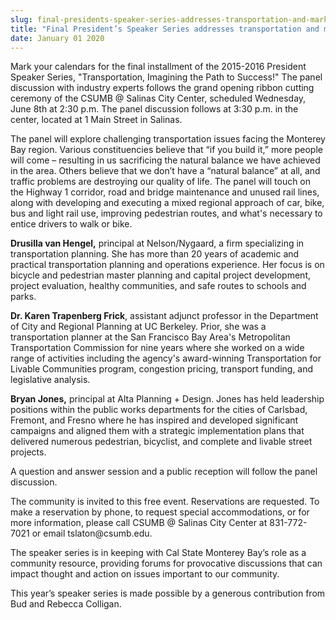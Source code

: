 ```yaml
---
slug: final-presidents-speaker-series-addresses-transportation-and-marks-grand-opening-of-csumb--salinas-city-center-
title: "Final President’s Speaker Series addresses transportation and marks grand opening of CSUMB @ Salinas City Center "
date: January 01 2020
---
```


 
<p>
  Mark your calendars for the final installment of the 2015&#45;2016 President
  Speaker Series, "Transportation, Imagining the Path to Success!" The panel
  discussion with industry experts follows the grand opening ribbon cutting
  ceremony of the CSUMB @ Salinas City Center, scheduled Wednesday, June 8th at
  2:30 p.m. The panel discussion follows at 3:30 p.m. in the center, located at
  1 Main Street in Salinas.
</p>
<p>
  The panel will explore challenging transportation issues facing the Monterey
  Bay region. Various constituencies believe that “if you build it,” more people
  will come – resulting in us sacrificing the natural balance we have achieved
  in the area. Others believe that we don’t have a “natural balance” at all, and
  traffic problems are destroying our quality of life. The panel will touch on
  the Highway 1 corridor, road and bridge maintenance and unused rail lines,
  along with developing and executing a mixed regional approach of car, bike,
  bus and light rail use, improving pedestrian routes, and what's necessary to
  entice drivers to walk or bike.
</p>
<p>
  <strong>Drusilla van Hengel,</strong> principal at Nelson/Nygaard, a firm
  specializing in transportation planning. She has more than 20 years of
  academic and practical transportation planning and operations experience. Her
  focus is on bicycle and pedestrian master planning and capital project
  development, project evaluation, healthy communities, and safe routes to
  schools and parks.
</p>
<p>
  <strong>Dr. Karen Trapenberg Frick</strong>, assistant adjunct professor in
  the Department of City and Regional Planning at UC Berkeley. Prior, she was a
  transportation planner at the San Francisco Bay Area's Metropolitan
  Transportation Commission for nine years where she worked on a wide range of
  activities including the agency's award&#45;winning Transportation for Livable
  Communities program, congestion pricing, transport funding, and legislative
  analysis.
</p>
<p>
  <strong>Bryan Jones,</strong> principal at Alta Planning + Design. Jones has
  held leadership positions within the public works departments for the cities
  of Carlsbad, Fremont, and Fresno where he has inspired and developed
  significant campaigns and aligned them with a strategic implementation plans
  that delivered numerous pedestrian, bicyclist, and complete and livable street
  projects.
</p>
<p>
  A question and answer session and a public reception will follow the panel
  discussion.
</p>
<p>
  The community is invited to this free event. Reservations are requested. To
  make a reservation by phone, to request special accommodations, or for more
  information, please call CSUMB @ Salinas City Center at 831&#45;772&#45;7021
  or email tslaton@csumb.edu.
</p>
<p>
  The speaker series is in keeping with Cal State Monterey Bay’s role as a
  community resource, providing forums for provocative discussions that can
  impact thought and action on issues important to our community.
</p>
<p>
  This year’s speaker series is made possible by a generous contribution from
  Bud and Rebecca Colligan.
</p>
 
